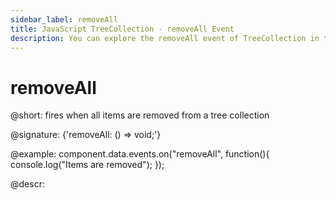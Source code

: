 ```yaml
---
sidebar_label: removeAll
title: JavaScript TreeCollection - removeAll Event 
description: You can explore the removeAll event of TreeCollection in the documentation of the DHTMLX JavaScript UI library. Browse developer guides and API reference, try out code examples and live demos, and download a free 30-day evaluation version of DHTMLX Suite.
---
```


# removeAll

@short: fires when all items are removed from a tree collection

@signature: {'removeAll: () => void;'}

@example:
component.data.events.on("removeAll", function(){
    console.log("Items are removed");
});

@descr:
